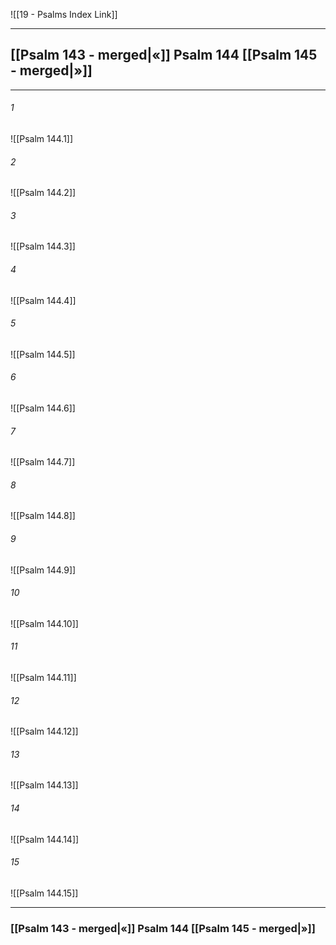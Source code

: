 ![[19 - Psalms Index Link]]

---
##  [[Psalm 143 - merged|«]] Psalm 144 [[Psalm 145 - merged|»]]

---

###### 1
![[Psalm 144.1]] 

###### 2
![[Psalm 144.2]] 

###### 3
![[Psalm 144.3]] 

###### 4
![[Psalm 144.4]]

###### 5 
![[Psalm 144.5]] 

###### 6
![[Psalm 144.6]] 

###### 7
![[Psalm 144.7]] 

###### 8
![[Psalm 144.8]] 

###### 9
![[Psalm 144.9]] 

###### 10
![[Psalm 144.10]] 

###### 11
![[Psalm 144.11]] 

###### 12
![[Psalm 144.12]]

###### 13
![[Psalm 144.13]] 

###### 14
![[Psalm 144.14]] 

###### 15
![[Psalm 144.15]]


---
###  [[Psalm 143 - merged|«]] Psalm 144 [[Psalm 145 - merged|»]]